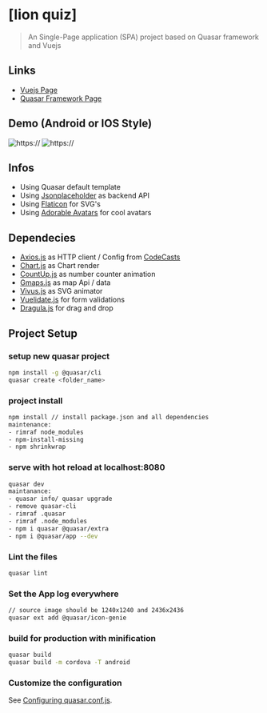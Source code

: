 # [lion quiz]

> An Single-Page application (SPA) project based on Quasar framework and Vuejs

## Links

* [Vuejs Page](https://vuejs.org/)
* [Quasar Framework Page](http://quasar-framework.org/)

## Demo (Android or IOS Style)

![https://](~assets\misc\icon-ios.png)
![https://](~assets\misc\icon-android.png)

## Infos

* Using Quasar default template
* Using [Jsonplaceholder](https://jsonplaceholder.typicode.com/) as backend API
* Using [Flaticon](http://www.flaticon.com) for SVG's
* Using [Adorable Avatars](http://avatars.adorable.io/) for cool avatars

## Dependecies

* [Axios.js](https://github.com/mzabriskie/axios) as HTTP client / Config from [CodeCasts](https://github.com/codecasts/spa-starter-kit/blob/develop/client/src/plugins/http/index.js)
* [Chart.js](http://www.chartjs.org) as Chart render
* [CountUp.js](https://inorganik.github.io/countUp.js/) as number counter animation
* [Gmaps.js](https://hpneo.github.io/gmaps/) as map Api / data
* [Vivus.js](https://maxwellito.github.io/vivus/) as SVG animator
* [Vuelidate.js](https://monterail.github.io/vuelidate/) for form validations
* [Dragula.js](https://github.com/bevacqua/dragula) for drag and drop

## Project Setup

### setup new quasar project

```bash
npm install -g @quasar/cli
quasar create <folder_name>
```

### project install

```bash
npm install // install package.json and all dependencies
maintenance:
- rimraf node_modules
- npm-install-missing
- npm shrinkwrap
```

### serve with hot reload at localhost:8080

```bash
quasar dev
maintanance:
- quasar info/ quasar upgrade
- remove quasar-cli
- rimraf .quasar
- rimraf .node_modules
- npm i quasar @quasar/extra
- npm i @quasar/app --dev
```

### Lint the files

```bash
quasar lint
```

### Set the App log everywhere

```bash
// source image should be 1240x1240 and 2436x2436
quasar ext add @quasar/icon-genie
```

### build for production with minification

```bash
quasar build
quasar build -m cordova -T android
```

### Customize the configuration

See [Configuring quasar.conf.js](https://quasar.dev/quasar-cli/quasar-conf-js).
